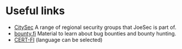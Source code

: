 # Useful links

* [CitySec](https://citysec.fi/) A range of regional security groups that JoeSec is part of.
* [bounty.fi](https://bounty.fi/) Material to learn about bug bounties and bounty hunting.
* [CERT-FI](https://www.kyberturvallisuuskeskus.fi/fi/) (language can be selected)
